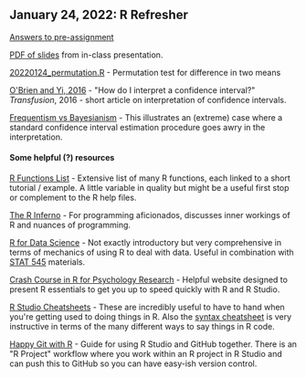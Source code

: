 ## January 24, 2022: R Refresher

[Answers to pre-assignment](./HW0_answers.R) 

[PDF of slides](./20220124_presentation_r_refresh.pdf) from in-class presentation.

[20220124_permutation.R](./20220124_permutation.R) - Permutation test for difference in two means

[O'Brien and Yi, 2016](./OBrien2016.pdf) - "How do I interpret a confidence interval?" <i>Transfusion</i>, 2016 - short article on interpretation of confidence intervals.

[Frequentism vs Bayesianism](https://jakevdp.github.io/blog/2014/06/12/frequentism-and-bayesianism-3-confidence-credibility/) - This illustrates an (extreme) case where a standard confidence interval estimation procedure goes awry in the interpretation.

#### Some helpful (?) resources

[R Functions List](https://statisticsglobe.com/r-functions-list/) - Extensive list of many R functions, each linked to a short tutorial / example. A little variable in quality but might be a useful first stop or complement to the R help files.

[The R Inferno](https://www.burns-stat.com/pages/Tutor/R_inferno.pdf) - For programming aficionados, discusses inner workings of R and nuances of programming.

[R for Data Science](https://r4ds.had.co.nz) - Not exactly introductory but very comprehensive in terms of mechanics of using R to deal with data. Useful in combination with [STAT 545](https://stat545.com) materials. 

[Crash Course in R for Psychology Research](https://github.com/nmmichalak/novum_R_ganum/blob/master/learn_r_for_psychology_research_a_crash_course/learn_r_for_psychology_research_a_crash_course.md) - Helpful website designed to present R essentials to get you up to speed quickly with R and R Studio.

[R Studio Cheatsheets](https://www.rstudio.com/resources/cheatsheets/) - These are incredibly useful to have to hand when you're getting used to doing things in R. Also the [syntax cheatsheet](https://raw.githubusercontent.com/rstudio/cheatsheets/main/syntax.pdf) is very instructive in terms of the many different ways to say things in R code.

[Happy Git with R](https://happygitwithr.com) - Guide for using R Studio and GitHub together. There is an "R Project" workflow where you work within an R project in R Studio and can push this to GitHub so you can have easy-ish version control.
